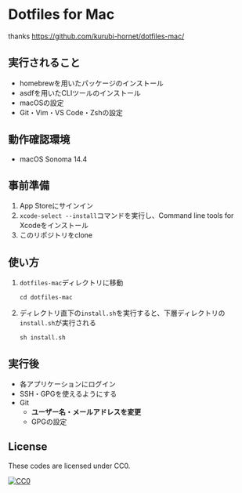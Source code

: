 Dotfiles for Mac
====

thanks https://github.com/kurubi-hornet/dotfiles-mac/

## 実行されること
* homebrewを用いたパッケージのインストール
* asdfを用いたCLIツールのインストール
* macOSの設定
* Git・Vim・VS Code・Zshの設定

## 動作確認環境
* macOS Sonoma 14.4

## 事前準備
1. App Storeにサインイン
2. `xcode-select --install`コマンドを実行し、Command line tools for Xcodeをインストール
3. このリポジトリをclone

## 使い方
1. `dotfiles-mac`ディレクトリに移動
    ```
    cd dotfiles-mac
    ```

2. ディレクトリ直下の`install.sh`を実行すると、下層ディレクトリの`install.sh`が実行される
    ```
    sh install.sh
    ```

## 実行後
* 各アプリケーションにログイン
* SSH・GPGを使えるようにする
* Git
    - **ユーザー名・メールアドレスを変更**
    - GPGの設定

## License
These codes are licensed under CC0.

[![CC0](https://i.creativecommons.org/p/zero/1.0/88x31.png "CC0")](https://creativecommons.org/publicdomain/zero/1.0/deed.ja)